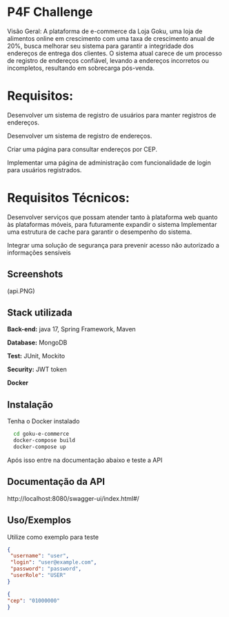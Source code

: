 
# P4F Challenge

Visão Geral: A plataforma de e-commerce da Loja Goku, uma loja de alimentos online em crescimento com uma taxa de crescimento anual de 20%, busca melhorar seu sistema para garantir a integridade dos endereços de entrega dos clientes. O sistema atual carece de um processo de registro de endereços confiável, levando a endereços incorretos ou incompletos, resultando em sobrecarga pós-venda.

# Requisitos:

Desenvolver um sistema de registro de usuários para manter registros de endereços.

Desenvolver um sistema de registro de endereços.

Criar uma página para consultar endereços por CEP.

Implementar uma página de administração com funcionalidade de login para usuários registrados.

# Requisitos Técnicos:

Desenvolver serviços que possam atender tanto à plataforma web quanto às plataformas móveis, para futuramente expandir o sistema
Implementar uma estrutura de cache para garantir o desempenho do sistema.

Integrar uma solução de segurança para prevenir acesso não autorizado a informações sensíveis



## Screenshots

(api.PNG)


## Stack utilizada


**Back-end:** java 17, Spring Framework, Maven

**Database:** MongoDB

**Test:** JUnit, Mockito

**Security:** JWT token

**Docker**


## Instalação

Tenha o Docker instalado

```bash
  cd goku-e-commerce
  docker-compose build
  docker-compose up
```
Após isso entre na documentação abaixo e teste a API
## Documentação da API

http://localhost:8080/swagger-ui/index.html#/

## Uso/Exemplos
Utilize como exemplo para teste
```JSON
{
 "username": "user",
 "login": "user@example.com",
 "password": "password",
 "userRole": "USER"
}

{
"cep": "01000000"
}
```



